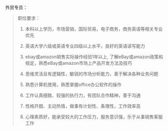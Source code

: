 外贸专员：



> 职位要求：
> 
> 1. 本科以上学历，市场营销，国际贸易，电子商务，商务英语等相关专业优先
> 
> 2. 英语大学六级或英语专业四级以上水平，良好的英语读写能力
> 
> 3. ebay或amazon销售实际操作经验1年以上, 了解eBay或amazon政策和规定，熟悉eBay或amazon市场上产品开发方法及技巧
> 
> 4. 思维灵活且有逻辑性，敏锐的市场分析能力，善于解决各种业务问题
> 
> 5. 熟悉计算机使用，熟悉掌握office办公软件的操作
> 
> 6. 工作认真细致、较强的执行力，有团队合作精神，善于沟通
> 
> 7. 性格开朗、主动热情，做事有计划性、条理性，工作效率高
> 
> 8. 心理素质好，能承受较大的工作压力，服务意识强，乐于从事销售客服工作


